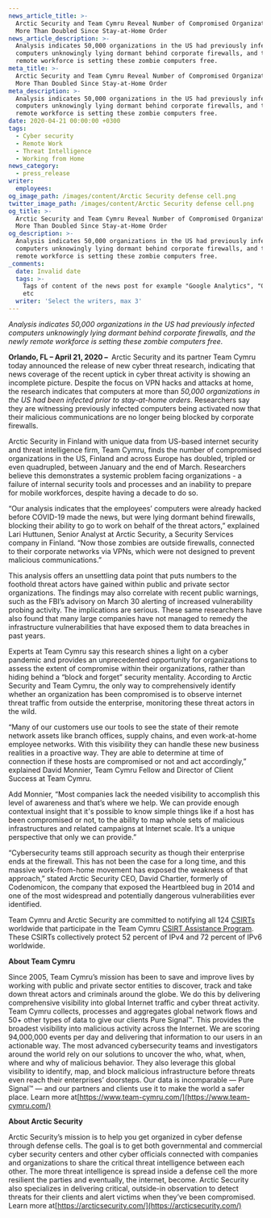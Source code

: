 ```yaml
---
news_article_title: >-
  Arctic Security and Team Cymru Reveal Number of Compromised Organizations Has
  More Than Doubled Since Stay-at-Home Order
news_article_description: >-
  Analysis indicates 50,000 organizations in the US had previously infected
  computers unknowingly lying dormant behind corporate firewalls, and the newly
  remote workforce is setting these zombie computers free.
meta_title: >-
  Arctic Security and Team Cymru Reveal Number of Compromised Organizations Has
  More Than Doubled Since Stay-at-Home Order
meta_description: >-
  Analysis indicates 50,000 organizations in the US had previously infected
  computers unknowingly lying dormant behind corporate firewalls, and the newly
  remote workforce is setting these zombie computers free.
date: 2020-04-21 00:00:00 +0300
tags:
  - Cyber security
  - Remote Work
  - Threat Intelligence
  - Working from Home
news_category:
  - press_release
writer:
  employees:
og_image_path: /images/content/Arctic Security defense cell.png
twitter_image_path: /images/content/Arctic Security defense cell.png
og_title: >-
  Arctic Security and Team Cymru Reveal Number of Compromised Organizations Has
  More Than Doubled Since Stay-at-Home Order
og_description: >-
  Analysis indicates 50,000 organizations in the US had previously infected
  computers unknowingly lying dormant behind corporate firewalls, and the newly
  remote workforce is setting these zombie computers free.
_comments:
  date: Invalid date
  tags: >-
    Tags of content of the news post for example "Google Analytics", "GitHub"
    etc
  writer: 'Select the writers, max 3'
---
```


*Analysis indicates 50,000 organizations in the US had previously infected computers unknowingly lying dormant behind corporate firewalls, and the newly remote workforce is setting these zombie computers free.*

**Orlando, FL – April 21, 2020 –&nbsp;** Arctic Security and its partner Team Cymru today announced the release of new cyber threat research, indicating that news coverage of the recent uptick in cyber threat activity is showing an incomplete picture. Despite the focus on VPN hacks and attacks at home, the research indicates that computers at more than *50,000 organizations in the US had been infected prior to stay-at-home orders*. Researchers say they are witnessing previously infected computers being activated now that their malicious communications are no longer being blocked by corporate firewalls.

Arctic Security in Finland with unique data from US-based internet security and threat intelligence firm, Team Cymru, finds the number of compromised organizations in the US, Finland and across Europe has doubled, tripled or even quadrupled, between January and the end of March. Researchers believe this demonstrates a systemic problem facing organizations - a failure of internal security tools and processes and an inability to prepare for mobile workforces, despite having a decade to do so.&nbsp;

“Our analysis indicates that the employees’ computers were already hacked before COVID-19 made the news, but were lying dormant behind firewalls, blocking their ability to go to work on behalf of the threat actors,” explained Lari Huttunen, Senior Analyst at Arctic Security, a Security Services company in Finland. “Now those zombies are outside firewalls, connected to their corporate networks via VPNs, which were not designed to prevent malicious communications.”

This analysis offers an unsettling data point that puts numbers to the foothold threat actors have gained within public and private sector organizations. The findings may also correlate with recent public warnings, such as the FBI’s advisory on March 30 alerting of increased vulnerability probing activity. The implications are serious. These same researchers have also found that many large companies have not managed to remedy the infrastructure vulnerabilities that have exposed them to data breaches in past years.&nbsp;

Experts at Team Cymru say this research shines a light on a cyber pandemic and provides an unprecedented opportunity for organizations to assess the extent of compromise within their organizations, rather than hiding behind a “block and forget” security mentality. According to Arctic Security and Team Cymru, the only way to comprehensively identify whether an organization has been compromised is to observe internet threat traffic from outside the enterprise, monitoring these threat actors in the wild.&nbsp;

“Many of our customers use our tools to see the state of their remote network assets like branch offices, supply chains, and even work-at-home employee networks. With this visibility they can handle these new business realities in a proactive way. They are able to determine at time of connection if these hosts are compromised or not and act accordingly,” explained David Monnier, Team Cymru Fellow and Director of Client Success at Team Cymru.&nbsp;

Add Monnier, “Most companies lack the needed visibility to accomplish this level of awareness and that’s where we help. We can provide enough contextual insight that it's possible to know simple things like if a host has been compromised or not, to the ability to map whole sets of malicious infrastructures and related campaigns at Internet scale. It’s a unique perspective that only we can provide.”

“Cybersecurity teams still approach security as though their enterprise ends at the firewall. This has not been the case for a long time, and this massive work-from-home movement has exposed the weakness of that approach,” stated Arctic Security CEO, David Chartier, formerly of Codenomicon, the company that exposed the Heartbleed bug in 2014 and one of the most widespread and potentially dangerous vulnerabilities ever identified.

Team Cymru and Arctic Security are committed to notifying all 124 [CSIRTs](https://www.csirt.org/) worldwide that participate in the Team Cymru [CSIRT Assistance Program](https://www.team-cymru.com/CSIRT-AP.html). These CSIRTs collectively protect 52 percent of IPv4 and 72 percent of IPv6 worldwide.&nbsp;

**About Team Cymru**

Since 2005, Team Cymru’s mission has been to save and improve lives by working with public and private sector entities to discover, track and take down threat actors and criminals around the globe. We do this by delivering comprehensive visibility into global Internet traffic and cyber threat activity. Team Cymru collects, processes and aggregates global network flows and 50+ other types of data to give our clients Pure Signal™. This provides the broadest visibility into malicious activity across the Internet. We are scoring 94,000,000 events per day and delivering that information to our users in an actionable way. The most advanced cybersecurity teams and investigators around the world rely on our solutions to uncover the who, what, when, where and why of malicious behavior. They also leverage this global visibility to identify, map, and block malicious infrastructure before threats even reach their enterprises’ doorsteps. Our data is incomparable — Pure Signal™ — and our partners and clients use it to make the world a safer place. Learn more at[https://www.team-cymru.com/](https://www.team-cymru.com/)

**About Arctic Security**

Arctic Security’s mission is to help you get organized in cyber defense through defense cells. The goal is to get both governmental and commercial cyber security centers and other cyber officials connected with companies and organizations to share the critical threat intelligence between each other. The more threat intelligence is spread inside a defense cell the more resilient the parties and eventually, the internet, become. Arctic Security also specializes in delivering critical, outside-in observation to detect threats for their clients and alert victims when they’ve been compromised. Learn more at[https://arcticsecurity.com/](https://arcticsecurity.com/)